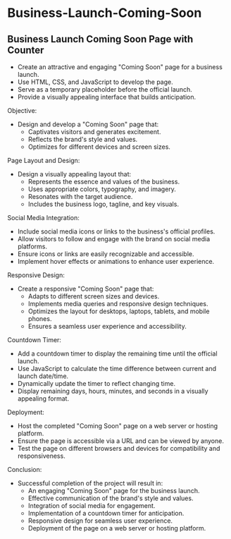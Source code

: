 # Business-Launch-Coming-Soon
## Business Launch Coming Soon Page with Counter
- Create an attractive and engaging "Coming Soon" page for a business launch.
- Use HTML, CSS, and JavaScript to develop the page.
- Serve as a temporary placeholder before the official launch.
- Provide a visually appealing interface that builds anticipation.

Objective:
- Design and develop a "Coming Soon" page that:
  - Captivates visitors and generates excitement.
  - Reflects the brand's style and values.
  - Optimizes for different devices and screen sizes.

Page Layout and Design:
- Design a visually appealing layout that:
  - Represents the essence and values of the business.
  - Uses appropriate colors, typography, and imagery.
  - Resonates with the target audience.
  - Includes the business logo, tagline, and key visuals.

Social Media Integration:
- Include social media icons or links to the business's official profiles.
- Allow visitors to follow and engage with the brand on social media platforms.
- Ensure icons or links are easily recognizable and accessible.
- Implement hover effects or animations to enhance user experience.

Responsive Design:
- Create a responsive "Coming Soon" page that:
  - Adapts to different screen sizes and devices.
  - Implements media queries and responsive design techniques.
  - Optimizes the layout for desktops, laptops, tablets, and mobile phones.
  - Ensures a seamless user experience and accessibility.

Countdown Timer:
- Add a countdown timer to display the remaining time until the official launch.
- Use JavaScript to calculate the time difference between current and launch date/time.
- Dynamically update the timer to reflect changing time.
- Display remaining days, hours, minutes, and seconds in a visually appealing format.

Deployment:
- Host the completed "Coming Soon" page on a web server or hosting platform.
- Ensure the page is accessible via a URL and can be viewed by anyone.
- Test the page on different browsers and devices for compatibility and responsiveness.

Conclusion:
- Successful completion of the project will result in:
  - An engaging "Coming Soon" page for the business launch.
  - Effective communication of the brand's style and values.
  - Integration of social media for engagement.
  - Implementation of a countdown timer for anticipation.
  - Responsive design for seamless user experience.
  - Deployment of the page on a web server or hosting platform.